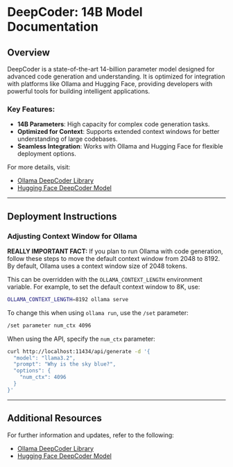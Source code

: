 # DeepCoder: 14B Model Documentation

## Overview

DeepCoder is a state-of-the-art 14-billion parameter model designed for advanced code generation and understanding. It is optimized for integration with platforms like Ollama and Hugging Face, providing developers with powerful tools for building intelligent applications.

### Key Features:
- **14B Parameters**: High capacity for complex code generation tasks.
- **Optimized for Context**: Supports extended context windows for better understanding of large codebases.
- **Seamless Integration**: Works with Ollama and Hugging Face for flexible deployment options.

For more details, visit:
- [Ollama DeepCoder Library](https://ollama.com/library/deepcoder:14b)
- [Hugging Face DeepCoder Model](https://huggingface.co/agentica-org/DeepCoder-14B-Preview)

---

## Deployment Instructions

### Adjusting Context Window for Ollama

**REALLY IMPORTANT FACT:** If you plan to run Ollama with code generation, follow these steps to move the default context window from 2048 to 8192. By default, Ollama uses a context window size of 2048 tokens.

This can be overridden with the `OLLAMA_CONTEXT_LENGTH` environment variable. For example, to set the default context window to 8K, use:

```bash
OLLAMA_CONTEXT_LENGTH=8192 ollama serve
```

To change this when using `ollama run`, use the `/set` parameter:

```bash
/set parameter num_ctx 4096
```

When using the API, specify the `num_ctx` parameter:

```bash
curl http://localhost:11434/api/generate -d '{
  "model": "llama3.2",
  "prompt": "Why is the sky blue?",
  "options": {
    "num_ctx": 4096
  }
}'
```

---

## Additional Resources

For further information and updates, refer to the following:
- [Ollama DeepCoder Library](https://ollama.com/library/deepcoder:14b)
- [Hugging Face DeepCoder Model](https://huggingface.co/agentica-org/DeepCoder-14B-Preview)
